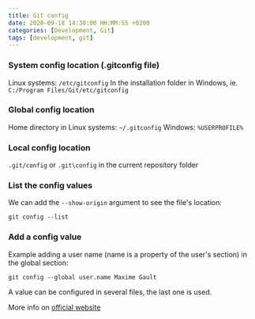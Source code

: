 ```yaml
---
title: Git config
date: 2020-09-18 14:30:00 HH:MM:SS +0200
categories: [Development, Git]
tags: [development, git]
---
```


### System config location (.gitconfig file)
Linux systems: `/etc/gitconfig`
In the installation folder in Windows, ie. `C:/Program Files/Git/etc/gitconfig`

### Global config location
Home directory in Linux systems: `~/.gitconfig`
Windows: `%USERPROFILE%`

### Local config location
`.git/config` or `.git\config` in the current repository folder

### List the config values
We can add the `--show-origin` argument to see the file's location:
```shell
git config --list
```
### Add a config value
Example adding a user name (name is a property of the user's section) in the global section:
```shell
git config --global user.name Maxime Gault
```

A value can be configured in several files, the last one is used.

More info on [official website](https://git-scm.com/book/en/v2/Customizing-Git-Git-Configuration)